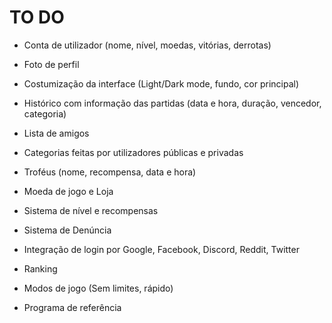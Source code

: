 # TO DO

- Conta de utilizador (nome, nível, moedas, vitórias, derrotas)

- Foto de perfil

- Costumização da interface (Light/Dark mode, fundo, cor principal)

- Histórico com informação das partidas (data e hora, duração, vencedor, categoria)

- Lista de amigos

- Categorias feitas por utilizadores públicas e privadas

- Troféus (nome, recompensa, data e hora)

- Moeda de jogo e Loja

- Sistema de nível e recompensas

- Sistema de Denúncia

- Integração de login por Google, Facebook, Discord, Reddit, Twitter

- Ranking

- Modos de jogo (Sem limites, rápido)

- Programa de referência
